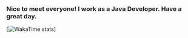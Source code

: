 ### Nice to meet everyone! I work as a Java Developer. Have a great day.
[![WakaTime stats](https://github-readme-stats.vercel.app/api/wakatime?username=@neuma573)]
